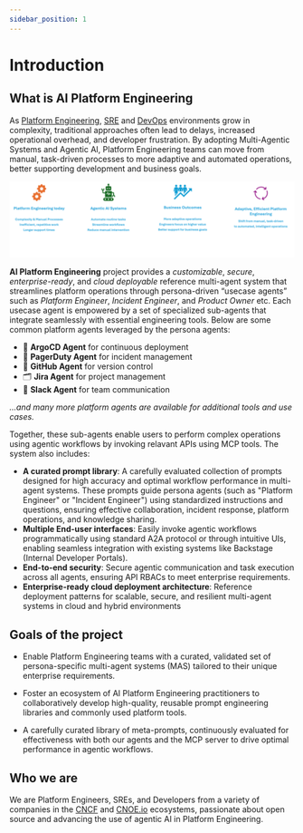 ```yaml
---
sidebar_position: 1
---
```


# Introduction

## What is AI Platform Engineering

As [Platform Engineering](https://platformengineering.org/blog/what-is-platform-engineering), [SRE](https://en.wikipedia.org/wiki/Site_reliability_engineering) and [DevOps](https://en.wikipedia.org/wiki/DevOps) environments grow in complexity, traditional approaches often lead to delays, increased operational overhead, and developer frustration. By adopting Multi-Agentic Systems and Agentic AI, Platform Engineering teams can move from manual, task-driven processes to more adaptive and automated operations, better supporting development and business goals.

![Intro](images/intro.svg)

**AI Platform Engineering** project provides a *customizable*, *secure*, *enterprise-ready*, and *cloud deployable* reference multi-agent system that streamlines platform operations through persona-driven “usecase agents” such as _Platform Engineer_, _Incident Engineer_, and _Product Owner_ etc. Each usecase agent is empowered by a set of specialized sub-agents that integrate seamlessly with essential engineering tools. Below are some common platform agents leveraged by the persona agents:

* 🚀 **ArgoCD Agent** for continuous deployment
* 🚨 **PagerDuty Agent** for incident management
* 🐙 **GitHub Agent** for version control
* 🗂️ **Jira Agent** for project management
* 💬 **Slack Agent** for team communication

*...and many more platform agents are available for additional tools and use cases.*

Together, these sub-agents enable users to perform complex operations using agentic workflows by invoking relavant APIs using MCP tools. The system also includes:

* **A curated prompt library**: A carefully evaluated collection of prompts designed for high accuracy and optimal workflow performance in multi-agent systems. These prompts guide persona agents (such as "Platform Engineer" or "Incident Engineer") using standardized instructions and questions, ensuring effective collaboration, incident response, platform operations, and knowledge sharing.
* **Multiple End-user interfaces**: Easily invoke agentic workflows programmatically using standard A2A protocol or through intuitive UIs, enabling seamless integration with existing systems like Backstage (Internal Developer Portals).
* **End-to-end security**: Secure agentic communication and task execution across all agents, ensuring API RBACs to meet enterprise requirements.
* **Enterprise-ready cloud deployment architecture**: Reference deployment patterns for scalable, secure, and resilient multi-agent systems in cloud and hybrid environments

## Goals of the project

- Enable Platform Engineering teams with a curated, validated set of persona-specific multi-agent systems (MAS) tailored to their unique enterprise requirements.

- Foster an ecosystem of AI Platform Engineering practitioners to collaboratively develop high-quality, reusable prompt engineering libraries and commonly used platform tools.
- A carefully curated library of meta-prompts, continuously evaluated for effectiveness with both our agents and the MCP server to drive optimal performance in agentic workflows.

## Who we are

We are Platform Engineers, SREs, and Developers from a variety of companies in the [CNCF](https://www.cncf.io/) and [CNOE.io](https://cnoe.io/) ecosystems, passionate about open source and advancing the use of agentic AI in Platform Engineering.
